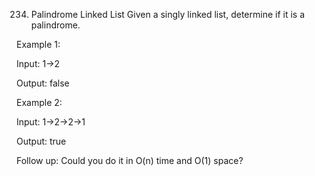 234. Palindrome Linked List
Given a singly linked list, determine if it is a palindrome.


Example 1:


Input: 1->2

Output: false

Example 2:

Input: 1->2->2->1

Output: true

Follow up:
Could you do it in O(n) time and O(1) space?
